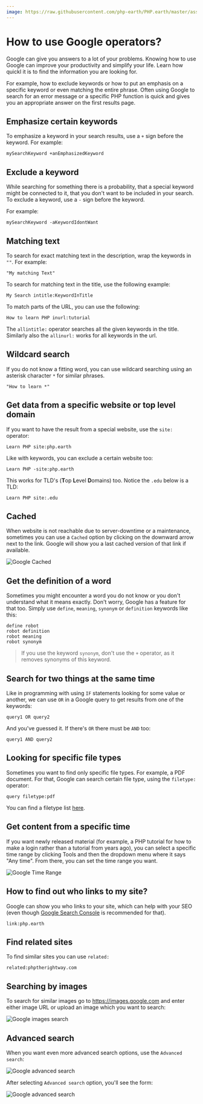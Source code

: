 ```yaml
---
image: https://raw.githubusercontent.com/php-earth/PHP.earth/master/assets/images/general/google-time.png
---
```


# How to use Google operators?

Google can give you answers to a lot of your problems. Knowing how to use Google
can improve your productivity and simplify your life. Learn how quickl it is to
find the information you are looking for.

For example, how to exclude keywords or how to put an emphasis on a specific
keyword or even matching the entire phrase. Often using Google to search for an
error message or a specific PHP function is quick and gives you an appropriate
answer on the first results page.

## Emphasize certain keywords

To emphasize a keyword in your search results, use a `+` sign before the keyword.
For example:

```
mySearchKeyword +anEmphasizedKeyword
```

## Exclude a keyword

While searching for something there is a probability, that a special keyword
might be connected to it, that you don't want to be included in your search. To
exclude a keyword, use a `-` sign before the keyword.

For example:

```text
mySearchKeyword -aKeywordIdontWant
```

## Matching text

To search for exact matching text in the description, wrap the keywords in `""`.
For example:

```
"My matching Text"
```

To search for matching text in the title, use the following example:

```
My Search intitle:KeywordInTitle
```

To match parts of the URL, you can use the following:

```
How to learn PHP inurl:tutorial
```

The `allintitle:` operator searches all the given keywords in the title. Similarly
also the `allinurl:` works for all keywords in the url.

## Wildcard search

If you do not know a fitting word, you can use wildcard searching using an
asterisk character `*` for similar phrases.

```
"How to learn *"
```

## Get data from a specific website or top level domain

If you want to have the result from a special website, use the `site:` operator:

```
Learn PHP site:php.earth
```

Like with keywords, you can exclude a certain website too:

```
Learn PHP -site:php.earth
```

This works for TLD's (**T**op **L**evel **D**omains) too. Notice the `.edu`
below is a TLD:

```
Learn PHP site:.edu
```

## Cached

When website is not reachable due to server-downtime or a maintenance, sometimes
you can use a `Cached` option by clicking on the downward arrow next to the link.
Google will show you a last cached version of that link if available.

![Google Cached](https://raw.githubusercontent.com/php-earth/PHP.earth/master/assets/images/faq/misc/google-cached.png "Google Cached")

## Get the definition of a word

Sometimes you might encounter a word you do not know or you don't understand
what it means exactly. Don't worry, Google has a feature for that too. Simply
use `define`, `meaning`, `synonym` or `definition` keywords like this:

```
define robot
robot definition
robot meaning
robot synonym
```

> If you use the keyword `synonym`, don't use the `+` operator, as it removes
> synonyms of this keyword.

## Search for two things at the same time

Like in programming with using `IF` statements looking for some value or another,
we can use `OR` in a Google query to get results from one of the keywords:

```
query1 OR query2
```

And you've guessed it. If there's `OR` there must be `AND` too:

```
query1 AND query2
```

## Looking for specific file types

Sometimes you want to find only specific file types. For example, a PDF document.
For that, Google can search certain file type, using the `filetype:` operator:

```
query filetype:pdf
```

You can find a filetype list [here](https://en.wikipedia.org/wiki/List_of_file_formats).

## Get content from a specific time

If you want newly released material (for example, a PHP tutorial for how to make
a login rather than a tutorial from years ago), you can select a specific time
range by clicking Tools and then the dropdown menu where it says "Any time".
From there, you can set the time range you want.

![Google Time Range](https://raw.githubusercontent.com/php-earth/PHP.earth/master/assets/images/general/google-time.png "Google Time Range")

## How to find out who links to my site?

Google can show you who links to your site, which can help with your SEO (even
though [Google Search Console](https://www.google.com/webmasters/tools/home) is
recommended for that).

```
link:php.earth
```

## Find related sites

To find similar sites you can use `related:`

```text
related:phptherightway.com
```

## Searching by images

To search for similar images go to https://images.google.com and enter either
image URL or upload an image which you want to search:

![Google images search](https://raw.githubusercontent.com/php-earth/PHP.earth/master/assets/images/faq/misc/google-images.png "Google Images Search")

## Advanced search

When you want even more advanced search options, use the `Advanced search`:

![Google advanced search](https://raw.githubusercontent.com/php-earth/PHP.earth/master/assets/images/faq/misc/google-advanced.png "Google advanced search")

After selecting `Advanced search` option, you'll see the form:

![Google advanced search](https://raw.githubusercontent.com/php-earth/PHP.earth/master/assets/images/faq/misc/google-advanced-2.png "Google advanced search")
